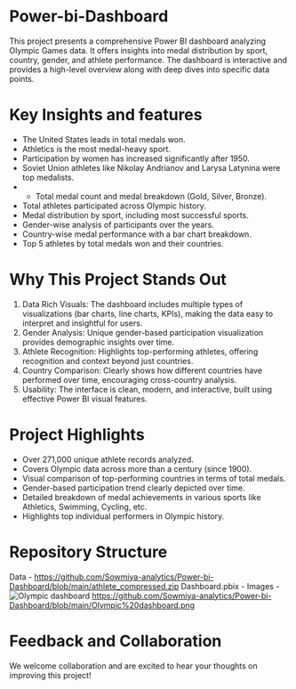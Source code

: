 # Power-bi-Dashboard
This project presents a comprehensive Power BI dashboard analyzing Olympic Games data. It offers insights into medal distribution by sport, country, gender, and athlete performance. The dashboard is interactive and provides a high-level overview along with deep dives into specific data points.

# Key Insights and features
- The United States leads in total medals won.
- Athletics is the most medal-heavy sport.
- Participation by women has increased significantly after 1950.
- Soviet Union athletes like Nikolay Andrianov and Larysa Latynina were top medalists.
- - Total medal count and medal breakdown (Gold, Silver, Bronze).
- Total athletes participated across Olympic history.
- Medal distribution by sport, including most successful sports.
- Gender-wise analysis of participants over the years.
- Country-wise medal performance with a bar chart breakdown.
- Top 5 athletes by total medals won and their countries.

# Why This Project Stands Out
1.  Data Rich Visuals: The dashboard includes multiple types of visualizations (bar charts, line charts, KPIs), making the data easy to interpret and insightful for users.
2.  Gender Analysis: Unique gender-based participation visualization provides demographic insights over time.
3.  Athlete Recognition: Highlights top-performing athletes, offering recognition and context beyond just countries.
4.  Country Comparison: Clearly shows how different countries have performed over time, encouraging cross-country analysis.
5.  Usability: The interface is clean, modern, and interactive, built using effective Power BI visual features.

# Project Highlights
- Over 271,000 unique athlete records analyzed.
- Covers Olympic data across more than a century (since 1900).
- Visual comparison of top-performing countries in terms of total medals.
- Gender-based participation trend clearly depicted over time.
- Detailed breakdown of medal achievements in various sports like Athletics, Swimming, Cycling, etc.
- Highlights top individual performers in Olympic history.

# Repository Structure
   Data - https://github.com/Sowmiya-analytics/Power-bi-Dashboard/blob/main/athlete_compressed.zip
   Dashboard.pbix -
   Images -![Olympic dashboard](https://github.com/user-attachments/assets/382c4fef-3a20-4ff8-b7ab-e1f1c144e5f3)
https://github.com/Sowmiya-analytics/Power-bi-Dashboard/blob/main/Olympic%20dashboard.png
# Feedback and Collaboration
We welcome collaboration and are excited to hear your thoughts on improving this project!






   
   
